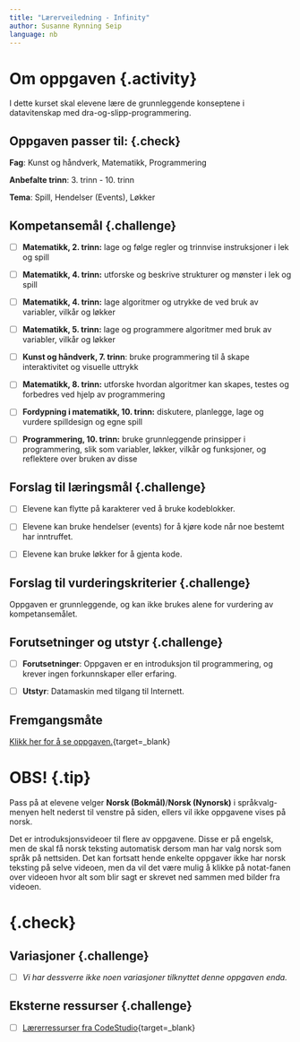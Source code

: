 ```yaml
---
title: "Lærerveiledning - Infinity"
author: Susanne Rynning Seip
language: nb
---
```


# Om oppgaven {.activity}

I dette kurset skal elevene lære de grunnleggende konseptene i datavitenskap med dra-og-slipp-programmering.

## Oppgaven passer til: {.check}

 __Fag__: Kunst og håndverk, Matematikk, Programmering

__Anbefalte trinn__: 3. trinn - 10. trinn

__Tema__: Spill, Hendelser (Events), Løkker

## Kompetansemål {.challenge}

- [ ] __Matematikk, 2. trinn:__ lage og følge regler og trinnvise instruksjoner i lek og spill

- [ ] __Matematikk, 4. trinn:__ utforske og beskrive strukturer og mønster i lek og spill

- [ ] __Matematikk, 4. trinn:__ lage algoritmer og utrykke de ved bruk av variabler, vilkår og løkker

- [ ] __Matematikk, 5. trinn:__ lage og programmere algoritmer med bruk av variabler, vilkår og løkker

- [ ] __Kunst og håndverk, 7. trinn__: bruke programmering til å skape interaktivitet og visuelle uttrykk

- [ ] __Matematikk, 8. trinn:__ utforske hvordan algoritmer kan skapes, testes og forbedres ved hjelp av programmering

- [ ] __Fordypning i matematikk, 10. trinn:__ diskutere, planlegge, lage og vurdere spilldesign og egne spill

- [ ] __Programmering, 10. trinn:__ bruke grunnleggende prinsipper i programmering, slik som variabler, løkker, vilkår og funksjoner, og reflektere over bruken av disse

## Forslag til læringsmål {.challenge}

- [ ] Elevene kan flytte på karakterer ved å bruke kodeblokker.

- [ ] Elevene kan bruke hendelser (events) for å kjøre kode når noe bestemt har inntruffet.

- [ ] Elevene kan bruke løkker for å gjenta kode.

## Forslag til vurderingskriterier {.challenge}

Oppgaven er grunnleggende, og kan ikke brukes alene for vurdering av kompetansemålet.

## Forutsetninger og utstyr {.challenge}

- [ ] __Forutsetninger__: Oppgaven er en introduksjon til programmering, og krever ingen forkunnskaper eller erfaring.

- [ ] __Utstyr__: Datamaskin med tilgang til Internett.

## Fremgangsmåte

[Klikk her for å se oppgaven.](https://studio.code.org/s/infinity/stage/1/puzzle/1){target=_blank}

# OBS! {.tip}
Pass på at elevene velger __Norsk (Bokmål)__/__Norsk (Nynorsk)__ i språkvalg-menyen helt nederst til venstre på siden, ellers vil ikke oppgavene vises på norsk.

Det er introduksjonsvideoer til flere av oppgavene. Disse er på engelsk, men de skal få norsk teksting automatisk dersom man har valg norsk som språk på nettsiden. Det kan fortsatt hende enkelte oppgaver ikke har norsk teksting på selve videoen, men da vil det være mulig å klikke på notat-fanen over videoen hvor alt som blir sagt er skrevet ned sammen med bilder fra videoen.

<!--Workaround to get V and ER out of the tip box-->
# {.check}

## Variasjoner {.challenge}

- [ ]  _Vi har dessverre ikke noen variasjoner tilknyttet denne oppgaven enda._

## Eksterne ressurser {.challenge}

- [ ] [Lærerressurser fra CodeStudio](https://code.org/hourofcode/infinity){target=_blank}
